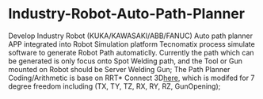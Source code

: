 # Industry-Robot-Auto-Path-Planner
Develop Industry Robot (KUKA/KAWASAKI/ABB/FANUC) Auto path planner APP integrated into Robot Simulation platform Tecnomatix process simulate software to generate Robot Path automaticlly.
Currently the path which can be generated is only focus onto Spot Welding path, and the Tool or Gun mounted on Robot should be Server Welding Gun;
The Path Planner Coding/Arithmetic is base on RRT* Connect 3D[here](https://github.com/WYoseanLove/RRT-_Connect_3D.git), which is modifed for 7 degree freedom including (TX, TY, TZ, RX, RY, RZ, GunOpening);



